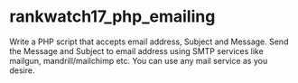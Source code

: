 # rankwatch17_php_emailing
Write a PHP script that accepts email address, Subject and Message. Send the Message and Subject to email address using SMTP services like mailgun, mandrill/mailchimp etc. You can use any mail service as you desire.
